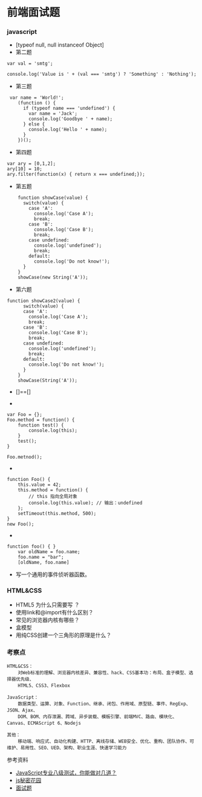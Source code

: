 # 前端面试题
### javascript

*	[typeof null, null instanceof Object]
*	第二题

```
var val = 'smtg';

console.log('Value is ' + (val === 'smtg') ? 'Something' : 'Nothing');
```
*	第三题

```
 var name = 'World!';
    (function () {
      if (typeof name === 'undefined') {
        var name = 'Jack';
        console.log('Goodbye ' + name);
      } else {
        console.log('Hello ' + name);
      }
    })();
```
*	第四题

```
var ary = [0,1,2];
ary[10] = 10;
ary.filter(function(x) { return x === undefined;});
```
*	第五题

```
    function showCase(value) {
      switch(value) {
        case 'A':
          console.log('Case A');
          break;
        case 'B':
          console.log('Case B');
          break;
        case undefined:
          console.log('undefined');
          break;
        default:
          console.log('Do not know!');
      }
    }
    showCase(new String('A'));	
```

*	第六题

```
function showCase2(value) {
      switch(value) {
      case 'A':
        console.log('Case A');
        break;
      case 'B':
        console.log('Case B');
        break;
      case undefined:
        console.log('undefined');
        break;
      default:
        console.log('Do not know!');
      }
    }
    showCase(String('A'));
```

*	[]==[]



*	

```
var Foo = {};
Foo.method = function() {
    function test() {
    	console.log(this);
    }
    test();
}

Foo.metnod();
```

* 

```
function Foo() {
    this.value = 42;
    this.method = function() {
        // this 指向全局对象
        console.log(this.value); // 输出：undefined
    };
    setTimeout(this.method, 500);
}
new Foo();
```

*

```
function foo() { }
    var oldName = foo.name;
    foo.name = "bar";
    [oldName, foo.name]
```

* 	写一个通用的事件侦听器函数。


### HTML&CSS
*	HTML5 为什么只需要写 <!DOCTYPE HTML>？	
*	使用link和@import有什么区别？
*	常见的浏览器内核有哪些？	
*	盒模型
*	用纯CSS创建一个三角形的原理是什么？


### 考察点

```
HTML&CSS：
    对Web标准的理解、浏览器内核差异、兼容性、hack、CSS基本功：布局、盒子模型、选择器优先级、
    HTML5、CSS3、Flexbox

JavaScript：
    数据类型、运算、对象、Function、继承、闭包、作用域、原型链、事件、RegExp、JSON、Ajax、
    DOM、BOM、内存泄漏、跨域、异步装载、模板引擎、前端MVC、路由、模块化、Canvas、ECMAScript 6、Nodejs

其他：
    移动端、响应式、自动化构建、HTTP、离线存储、WEB安全、优化、重构、团队协作、可维护、易用性、SEO、UED、架构、职业生涯、快速学习能力

```
参考资料

*	[JavaScript专业八级测试，你能做对几道？](http://ourjs.com/detail/52fb82e13bd19c4814000001)
*	[js秘密花园](http://www.jb51.net/onlineread/JavaScript-Garden-CN/#function.constructors)
*	[面试题](https://github.com/markyun/My-blog/tree/master/Front-end-Developer-Questions/Questions-and-Answers)
